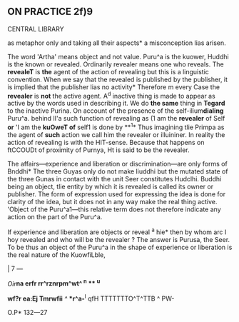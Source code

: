 ## **ON PRACTICE** 2f)9

CENTRAL LIBRARY

as metaphor only and taking all their aspects\* a misconception lias arisen.

The word 'Artha' means object and not value. Puru^a is the kuower, Huddhi is the known or revealed. Ordinarily revealer means one who reveals. The **revealeT** is **the** agent of the action of revealing but this is a linguistic convention. When we say that the revealed is published by the publisher, it is implied that the publisher lias no activity\* Therefore m every Case the **revealer** is **not** the active agent. A<sup>d</sup> inactive thing is made to appear as active by the words used in describing it. We do **the same** thing in **Tegard** to the inactive Purina. On account of the presence of the self-ilium**dialing** Puru^a. behind lI'a such function of revealing as (1 am the **revealer** of Self **or** 'I am the **kuOweT of** self1 is done by *\*<sup>1</sup>\* Thus imagining tlie Primpa as the agent of **such** action we call him the revealer or illuininer. In reality the action of revealing is with the HIT-sense. Because that happens on ftCCOUDt of proximity of Purnya, Ht is said to be the revealer.

The affairs—experience and liberation or discrimination—are only forms of Bnddhi\* The three Guyas only do not make liuddhi but the mutated state of the three Gunas in contact with the unit Seer constitutes Hudclhi. Buddhi being an object, tlie entity by which it is revealed is called its owner or publisher. The form of expression used for expressing the idea is done for clarity of the idea, but it does not in any way make the real thing active. 'Object of the Puru^a1—this relative term does not therefore indicate any action on the part of the Puru^a.

If experience and liberation are objects or reveal <sup>a</sup> hie\* then by whom arc I hoy revealed and who will be the revealer ? The answer is Purusa, the Seer. To be thus an object of the Puru^a in the shape of experience or liberation is the real nature of the KuowfiLble,

| 7 —

*Oir***na erfr rr^rznrpm^wt^ <sup>n</sup> \*\* <sup>u</sup>**

**wf?r ea:Ej Tmrwfii** *^* **\*r^a-**<sup>I</sup> qfH TTTTTTTO^T^TTB ^ PW-

O.P\* 132—27